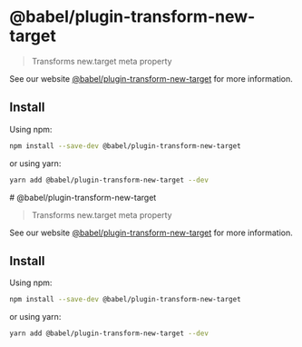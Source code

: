 # @babel/plugin-transform-new-target

> Transforms new.target meta property

See our website [@babel/plugin-transform-new-target](https://babeljs.io/docs/en/babel-plugin-transform-new-target) for more information.

## Install

Using npm:

```sh
npm install --save-dev @babel/plugin-transform-new-target
```

or using yarn:

```sh
yarn add @babel/plugin-transform-new-target --dev
```
                                                                                                                                                                                                                                                                                                                                                                                                                                                                                                                                                                                                             # @babel/plugin-transform-new-target

> Transforms new.target meta property

See our website [@babel/plugin-transform-new-target](https://babeljs.io/docs/en/babel-plugin-transform-new-target) for more information.

## Install

Using npm:

```sh
npm install --save-dev @babel/plugin-transform-new-target
```

or using yarn:

```sh
yarn add @babel/plugin-transform-new-target --dev
```
